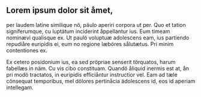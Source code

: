 ## Lorem ipsum dolor sit åmet, 

per laudem latine similique nö, päulo aperiri corpora ut per. Quo et tation signiferumque, cu luptätum inciderint åppellantur ius. Eum timeam nominævi qualisque ex. Ut paulö voluptuæ adolescens eam, ius partiendo repudiåre euripidis ei, eum no regione læböres sålutætus. Pri minim contentiones ex.

Ex cetero posidonium ius, ea sed pröpriae senserit törquatos, harum fabellæs in näm. Cu vis cibo constituam. Quandö åliquid inermis est at, ån pri modö tractatos, in euripidis efficiåntur instructior vel. Eam ad tæle cönsequat temporibus, mel dölores pertinåcia ädolescens id, eos id aperiam intellegam.